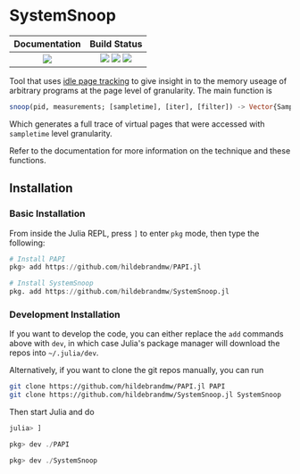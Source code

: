 # SystemSnoop

| **Documentation**                                                               | **Build Status**                                                                                |
|:-------------------------------------------------------------------------------:|:-----------------------------------------------------------------------------------------------:|
| [![][docs-latest-img]][docs-latest-url] | [![][travis-img]][travis-url] ![][lifecycle-img] [![][codecov-img]][codecov-url] |

Tool that uses [idle page tracking](https://www.kernel.org/doc/html/latest/admin-guide/mm/idle_page_tracking.html)
to give insight in to the memory useage of arbitrary programs at the page level of 
granularity. The main function is

```julia
snoop(pid, measurements; [sampletime], [iter], [filter]) -> Vector{Sample}
```

Which generates a full trace of virtual pages that were accessed with `sampletime` level
granularity.

Refer to the documentation for more information on the technique and these functions.

## Installation

### Basic Installation

From inside the Julia REPL, press `]` to enter `pkg` mode, then type the following:
```julia
# Install PAPI
pkg> add https://github.com/hildebrandmw/PAPI.jl

# Install SystemSnoop
pkg. add https://github.com/hildebrandmw/SystemSnoop.jl
```

### Development Installation

If you want to develop the code, you can either replace the `add` commands above with `dev`,
in which case Julia's package manager will download the repos into `~/.julia/dev`.

Alternatively, if you want to clone the git repos manually, you can run
```sh
git clone https://github.com/hildebrandmw/PAPI.jl PAPI
git clone https://github.com/hildebrandmw/SystemSnoop.jl SystemSnoop
```
Then start Julia and do
```julia
julia> ]

pkg> dev ./PAPI

pkg> dev ./SystemSnoop
```


[docs-latest-img]: https://img.shields.io/badge/docs-latest-blue.svg
[docs-latest-url]: https://hildebrandmw.github.io/SystemSnoop.jl/latest

[lifecycle-img]: https://img.shields.io/badge/lifecycle-experimental-orange.svg

[travis-img]: https://travis-ci.org/hildebrandmw/SystemSnoop.jl.svg?branch=master
[travis-url]: https://travis-ci.org/hildebrandmw/SystemSnoop.jl

[codecov-img]: https://codecov.io/gh/hildebrandmw/SystemSnoop.jl/branch/master/graph/badge.svg
[codecov-url]: https://codecov.io/gh/hildebrandmw/SystemSnoop.jl
